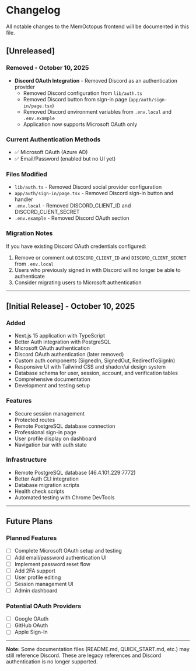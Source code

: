 # Changelog

All notable changes to the MemOctopus frontend will be documented in this file.

## [Unreleased]

### Removed - October 10, 2025
- **Discord OAuth Integration** - Removed Discord as an authentication provider
  - Removed Discord configuration from `lib/auth.ts`
  - Removed Discord button from sign-in page (`app/auth/sign-in/page.tsx`)
  - Removed Discord environment variables from `.env.local` and `.env.example`
  - Application now supports Microsoft OAuth only

### Current Authentication Methods
- ✅ Microsoft OAuth (Azure AD)
- ✅ Email/Password (enabled but no UI yet)

### Files Modified
- `lib/auth.ts` - Removed Discord social provider configuration
- `app/auth/sign-in/page.tsx` - Removed Discord sign-in button and handler
- `.env.local` - Removed DISCORD_CLIENT_ID and DISCORD_CLIENT_SECRET
- `.env.example` - Removed Discord OAuth section

### Migration Notes
If you have existing Discord OAuth credentials configured:
1. Remove or comment out `DISCORD_CLIENT_ID` and `DISCORD_CLIENT_SECRET` from `.env.local`
2. Users who previously signed in with Discord will no longer be able to authenticate
3. Consider migrating users to Microsoft authentication

---

## [Initial Release] - October 10, 2025

### Added
- Next.js 15 application with TypeScript
- Better Auth integration with PostgreSQL
- Microsoft OAuth authentication
- Discord OAuth authentication (later removed)
- Custom auth components (SignedIn, SignedOut, RedirectToSignIn)
- Responsive UI with Tailwind CSS and shadcn/ui design system
- Database schema for user, session, account, and verification tables
- Comprehensive documentation
- Development and testing setup

### Features
- Secure session management
- Protected routes
- Remote PostgreSQL database connection
- Professional sign-in page
- User profile display on dashboard
- Navigation bar with auth state

### Infrastructure
- Remote PostgreSQL database (46.4.101.229:7772)
- Better Auth CLI integration
- Database migration scripts
- Health check scripts
- Automated testing with Chrome DevTools

---

## Future Plans

### Planned Features
- [ ] Complete Microsoft OAuth setup and testing
- [ ] Add email/password authentication UI
- [ ] Implement password reset flow
- [ ] Add 2FA support
- [ ] User profile editing
- [ ] Session management UI
- [ ] Admin dashboard

### Potential OAuth Providers
- [ ] Google OAuth
- [ ] GitHub OAuth
- [ ] Apple Sign-In

---

**Note:** Some documentation files (README.md, QUICK_START.md, etc.) may still reference Discord. These are legacy references and Discord authentication is no longer supported.
